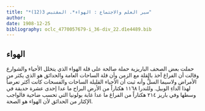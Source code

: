 ```yaml
---
title: "*سير العلم والاجتماع : الهواء*. المقتبس 3(12)"
author: 
date: 1908-12-25
bibliography: oclc_4770057679-i_36-div_22.d1e4489.bib
---
```




##  الهواء 


 حملت بعض الصحف الباريزية حملة صالحة على قلة الهواء الذي يتخلل الأحياء والشوارع وقالت أن الفراغ آخذ بالقلة مع الزمن وأن قلة الساحات العامة والحدائق هو الذي يكثر من الأمراض ولاسيما السلُّ وأنه ثبت أن الأحياء القليلة الساحات والفسحات كانت أكثر تعرضاً لهذا الداءِ الوبيل. وللندرا  ١١٦٨  هكتاراً من الأرض البراح ما عدا  إحدى  عشرة  حديقة في وسطها وفي باريز  ٢١٤  هكتاراً من الفراغ ما عدا غابة بولونيا التي تحسب ضاحية فالواجب الإكثار من الحدائق لأن الهواء هو الصحة.  
